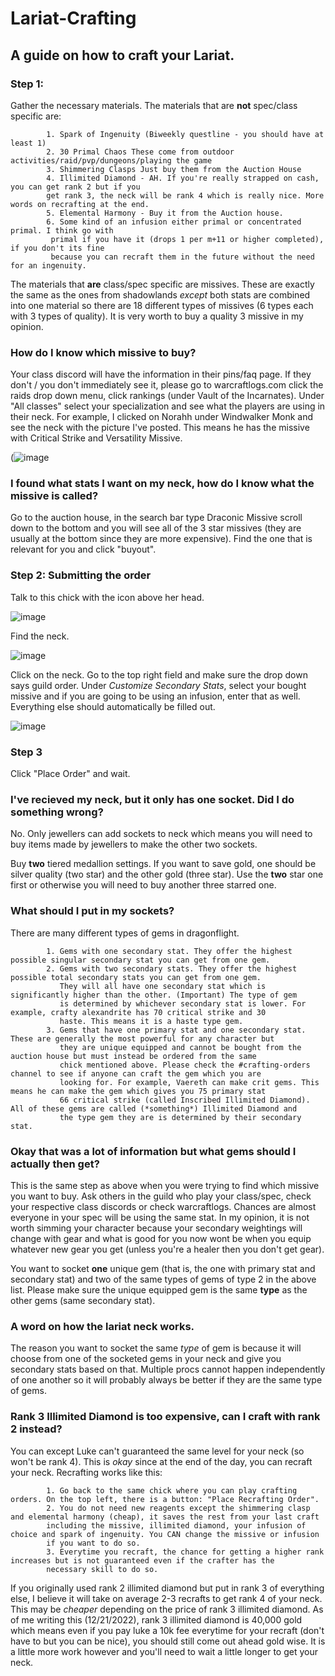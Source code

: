 # Lariat-Crafting
## A guide on how to craft your Lariat.

### Step 1: 
Gather the necessary materials. The materials that are **not** spec/class specific are:

            1. Spark of Ingenuity (Biweekly questline - you should have at least 1)
            2. 30 Primal Chaos These come from outdoor activities/raid/pvp/dungeons/playing the game
            3. Shimmering Clasps Just buy them from the Auction House
            4. Illimited Diamond - AH. If you're really strapped on cash, you can get rank 2 but if you 
            get rank 3, the neck will be rank 4 which is really nice. More words on recrafting at the end.
            5. Elemental Harmony - Buy it from the Auction house. 
            6. Some kind of an infusion either primal or concentrated primal. I think go with 
             primal if you have it (drops 1 per m+11 or higher completed), if you don't its fine 
             because you can recraft them in the future without the need for an ingenuity. 

The materials that **are** class/spec specific are missives. These are exactly the same as the ones from 
shadowlands *except* both stats are combined into one material so there are 18 different types of missives 
(6 types each with 3 types of quality). It is very worth to buy a quality 3 missive in my opinion.

### How do I know which missive to buy?

Your class discord will have the information in their pins/faq page. If they don't / you don't immediately
see it, please go to warcraftlogs.com click the raids drop down menu, click rankings (under Vault of the 
Incarnates). Under "All classes" select your specialization and see what the players are using in their 
neck. For example, I clicked on Norahh under Windwalker Monk and see the neck with the picture I've posted. 
This means he has the missive with Critical Strike and Versatility Missive. 

(![image](https://user-images.githubusercontent.com/80606953/208825689-b4db6ed6-4fb0-48c1-b462-c92fc6748dc0.png)

### I found what stats I want on my neck, how do I know what the missive is called?

Go to the auction house, in the search bar type Draconic Missive scroll down to the bottom and you will 
see all of the 3 star missives (they are usually at the bottom since they are more expensive). Find the 
one that is relevant for you and click "buyout". 

### Step 2: Submitting the order

Talk to this chick with the icon above her head. 

![image](https://user-images.githubusercontent.com/80606953/208825848-dc8c41fd-67c6-4c75-860c-591a8003e735.png)

Find the neck.

![image](https://user-images.githubusercontent.com/80606953/208825920-e107f062-4bf7-4178-ae4a-c0a833f1ddf3.png)

Click on the neck. Go to the top right field and make sure the drop down says guild order. Under 
*Customize Secondary Stats*, select your bought missive and if you are going to be using an infusion, enter 
that as well. Everything else should automatically be filled out. 

![image](https://user-images.githubusercontent.com/80606953/208825962-146c8e87-0ea5-4493-8d1b-3abc8b431c43.png)

### Step 3

Click "Place Order" and wait.

### I've recieved my neck, but it only has one socket. Did I do something wrong?

No. Only jewellers can add sockets to neck which means you will need to buy items made by jewellers to make the other two 
sockets. 

Buy **two** tiered medallion settings. If you want to save gold, one should be silver quality (two star) and the other gold 
(three star). Use the **two** star one first or otherwise you will need to buy another three starred one.

### What should I put in my sockets?

There are many different types of gems in dragonflight. 

            1. Gems with one secondary stat. They offer the highest possible singular secondary stat you can get from one gem.
            2. Gems with two secondary stats. They offer the highest possible total secondary stats you can get from one gem. 
               They will all have one secondary stat which is significantly higher than the other. (Important) The type of gem
               is determined by whichever secondary stat is lower. For example, crafty alexandrite has 70 critical strike and 30
               haste. This means it is a haste type gem.
            3. Gems that have one primary stat and one secondary stat. These are generally the most powerful for any character but
               they are unique equipped and cannot be bought from the auction house but must instead be ordered from the same
               chick mentioned above. Please check the #crafting-orders channel to see if anyone can craft the gem which you are
               looking for. For example, Vaereth can make crit gems. This means he can make the gem which gives you 75 primary stat 
               66 critical strike (called Inscribed Illimited Diamond). All of these gems are called (*something*) Illimited Diamond and
               the type gem they are is determined by their secondary stat. 
            
### Okay that was a lot of information but what gems should I actually then get?    
            
This is the same step as above when you were trying to find which missive you want to buy. Ask others in the guild who play your 
class/spec, check your respective class discords or check warcraftlogs. Chances are almost everyone in your spec will be using the same stat. 
In my opinion, it is not worth simming your character because your secondary weightings will change with gear and what is good for you now wont 
be when you equip whatever new gear you get (unless you're a healer then you don't get gear). 

You want to socket **one** unique gem (that is, the one with primary stat and secondary stat) and two of the 
same types of gems of type 2 in the above list. Please make sure the unique equipped gem is the same **type** as the other gems 
(same secondary stat).    

### A word on how the lariat neck works.
            
The reason you want to socket the same *type* of gem is because it will choose from one of the socketed gems in your neck and 
give you secondary stats based on that. Multiple procs cannot happen independently of one another so it will probably always be 
better if they are the same type of gems.

### Rank 3 Illimited Diamond is too expensive, can I craft with rank 2 instead?

You can except Luke can't guaranteed the same level for your neck (so won't be rank 4). This is *okay* since at the end of the day,
you can recraft your neck. Recrafting works like this:

            1. Go back to the same chick where you can play crafting orders. On the top left, there is a button: "Place Recrafting Order". 
            2. You do not need new reagents except the shimmering clasp and elemental harmony (cheap), it saves the rest from your last craft
            including the missive, illimited diamond, your infusion of choice and spark of ingenuity. You CAN change the missive or infusion
            if you want to do so. 
            3. Everytime you recraft, the chance for getting a higher rank increases but is not guaranteed even if the crafter has the
            necessary skill to do so. 
 
If you originally used rank 2 illimited diamond but put in rank 3 of everything else, I believe it will take on average 2-3 recrafts to get rank 4
of your neck. This may be *cheaper* depending on the price of rank 3 illimited diamond. As of me writing this (12/21/2022), rank 3 illimited diamond is
40,000 gold which means even if you pay luke a 10k fee everytime for your recraft (don't have to but you can be nice), you should still come out ahead 
gold wise. It is a little more work however and you'll need to wait a little longer to get your neck. 
